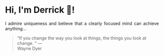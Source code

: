 # Hi, I'm Derrick 👋!
<p align="justify">I admire uniqueness and believe that a clearly focused mind can achieve anything...</p> 
<!-- #quote-start -->
<blockquote>&ldquo;If you change the way you look at things, the things you look at change. &rdquo; &mdash; <footer>Wayne Dyer</footer></blockquote>
<!-- #quote-end -->
